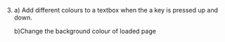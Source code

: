 3. a) Add different colours to a textbox when the a key is pressed up and down.
      
    b)Change the background colour of loaded page